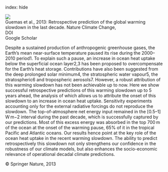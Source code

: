 index: hide

<div class="Citation">
    <div class="Citation-thumb CitationThumb-linked"  data-href="https://doi.org/10.1038/nclimate1863">
      <img src="https://static.claimspace.cloud/climate-study-static/refs/thumbs/9/Guemas_et_al_2013-thumb.png" />
    </div>

  <div class="Citation-body">
    <div class="Citation-text">Guemas et al., 2013: Retrospective prediction of the global warming slowdown in the last decade. <span class="Article-journal">Nature Climate Change, </span><span class="Article-volume"></span></div>
    <div class="Citation-links">
      <div class="CitationLink" data-href="https://doi.org/10.1038/nclimate1863">
        <div class="CitationLink-icon CitationLink-Doi"></div>
        <div class="CitationLink-text">DOI</div>
      </div>
      <div class="CitationLink" data-href="https://scholar.google.com/scholar?q=10.1038/nclimate1863">
        <div class="CitationLink-icon CitationLink-Scholar"></div>
        <div class="CitationLink-text">Google Scholar</div>
      </div>
    </div>
  </div>
</div>

Despite a sustained production of anthropogenic greenhouse gases, the Earth’s mean near-surface temperature paused its rise during the 2000–2010 period1. To explain such a pause, an increase in ocean heat uptake below the superficial ocean layer2,3 has been proposed to overcompensate for the Earth’s heat storage. Contributions have also been suggested from the deep prolonged solar minimum4, the stratospheric water vapour5, the stratospheric6 and tropospheric aerosols7. However, a robust attribution of this warming slowdown has not been achievable up to now. Here we show successful retrospective predictions of this warming slowdown up to 5 years ahead, the analysis of which allows us to attribute the onset of this slowdown to an increase in ocean heat uptake. Sensitivity experiments accounting only for the external radiative forcings do not reproduce the slowdown. The top-of-atmosphere net energy input remained in the [0.5–1] W m−2 interval during the past decade, which is successfully captured by our predictions. Most of this excess energy was absorbed in the top 700 m of the ocean at the onset of the warming pause, 65% of it in the tropical Pacific and Atlantic oceans. Our results hence point at the key role of the ocean heat uptake in the recent warming slowdown. The ability to predict retrospectively this slowdown not only strengthens our confidence in the robustness of our climate models, but also enhances the socio-economic relevance of operational decadal climate predictions.

<div class="Citation-copy">
&copy; Springer Nature, 2013
</div>